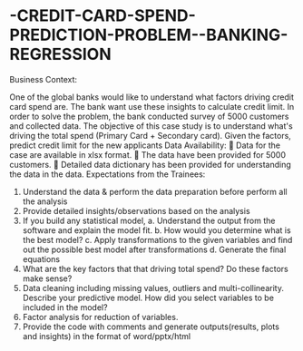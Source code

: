 # -CREDIT-CARD-SPEND-PREDICTION-PROBLEM--BANKING-REGRESSION
Business Context:

One of the global banks would like to understand what factors driving credit card spend are. The bank want use these insights to calculate credit limit. In order to solve the problem, the bank conducted survey of 5000 customers and collected data.
The objective of this case study is to understand what's driving the total spend (Primary Card + Secondary card). Given the factors, predict credit limit for the new applicants
Data Availability:
	Data for the case are available in xlsx format.
	The data have been provided for 5000 customers.
	Detailed data dictionary has been provided for understanding the data in the data.
Expectations from the Trainees:

1.	Understand the data & perform the data preparation before perform all the analysis
2.	Provide detailed insights/observations based on the analysis
3.	If you build any statistical model,
a.	Understand the output from the software and explain the model fit.
b.	How would you determine what is the best model?
c.	Apply transformations to the given variables and find out the possible best model after transformations
d.	Generate the final equations
4.	What are the key factors that that driving total spend? Do these factors make sense?
5.	Data cleaning including missing values, outliers and multi-collinearity. Describe your predictive model. How did you select variables to be included in the model?
6.	Factor analysis for reduction of variables.
7.	Provide the code with comments and generate outputs(results, plots and insights) in the format of word/pptx/html
